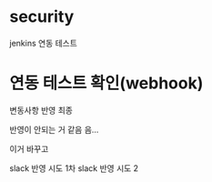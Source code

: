 # security
jenkins 연동 테스트

# 연동 테스트 확인(webhook)
변동사항 반영
최종 

반영이 안되는 거 같음
음...


이거 바꾸고 


slack 반영 시도 1차
slack 반영 시도 2
